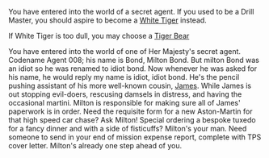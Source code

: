 You have entered into the world of a secret agent.
If you used to be a Drill Master, you should aspire to become 
a [White Tiger](https://play.google.com/store/apps/details?id=com.linecorp.LGRGS) instead.

If White Tiger is too dull, you may choose a 
[Tiger Bear](http://i0.wp.com/listverse.com/wp-content/uploads/2011/05/liger.jpg?resize=548%2C426)

You have entered into the world of one of Her Majesty's secret agent.
Codename Agent 008; his name is Bond, Milton Bond.
But milton Bond was an idiot so he was renamed to idiot bond.
Now whenever he was asked for his name, he would reply my name is idiot, idiot bond.
He's the pencil pushing assistant of his more well-known cousin, [James](http://www.007.com/characters/the-bonds/).
While James is out stopping evil-doers, rescusing damsels in distress, and having the occasional martini.
Milton is responsible for making sure all of James' paperwork is in order.
Need the requisite form for a new Aston-Martin for that high speed car chase?
Ask Milton!
Special ordering a bespoke tuxedo for a fancy dinner and with a side of fisticuffs?
Milton's your man.
Need someone to send in your end of mission expense report, complete with TPS cover letter. 
Milton's already one step ahead of you.